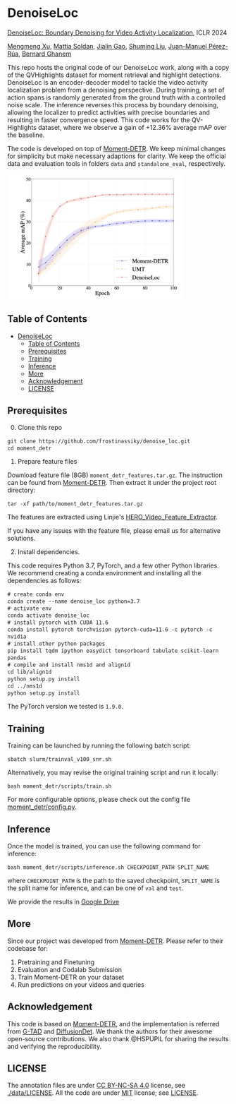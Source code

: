 # DenoiseLoc

[DenoiseLoc: Boundary Denoising for Video Activity Localization](https://arxiv.org/abs/2304.02934), ICLR 2024

[Mengmeng Xu](https://mengmengxu.netlify.app/),
[Mattia Soldan](https://www.mattiasoldan.com/),
[Jialin Gao](https://scholar.google.com/citations?user=sj4FqEgAAAAJ&hl=zh-CN),
[Shuming Liu](https://scholar.google.ae/citations?user=gPcJ6YkAAAAJ&hl=en),
[Juan-Manuel Pérez-Rúa](https://scholar.google.com/citations?user=Vbvimu4AAAAJ&hl=es),
[Bernard Ghanem](https://www.bernardghanem.com/)

This repo hosts the original code of our DenoiseLoc work, along with a copy of the QVHighlights dataset for moment retrieval and highlight detections.
DenoiseLoc is an encoder-decoder model to tackle the video activity localization problem from a denoising perspective. During training, a set of action spans is randomly generated from the ground truth with a controlled noise scale. The inference reverses this process by boundary denoising, allowing the localizer to predict activities with precise boundaries and resulting in faster convergence speed. This code works for the QV-Highlights dataset, where we observe a gain of +12.36% average mAP over the baseline.

The code is developed on top of [Moment-DETR](https://github.com/jayleicn/moment_detr). We keep minimal changes for simplicity but make necessary adaptions for clarity. We keep the official data and evaluation tools in folders `data` and `standalone_eval`, respectively.

[<img src="./teaser.jpg" width="400" />](./teaser.jpg)


## Table of Contents

- [DenoiseLoc](#denoiseloc)
  - [Table of Contents](#table-of-contents)
  - [Prerequisites](#prerequisites)
  - [Training](#training)
  - [Inference](#inference)
  - [More](#more)
  - [Acknowledgement](#acknowledgement)
  - [LICENSE](#license)




## Prerequisites
0. Clone this repo

```
git clone https://github.com/frostinassiky/denoise_loc.git
cd moment_detr
```

1. Prepare feature files

Download feature file (8GB) `moment_detr_features.tar.gz`. The instruction can be found from [Moment-DETR](https://github.com/jayleicn/moment_detr). Then
extract it under the project root directory:
```
tar -xf path/to/moment_detr_features.tar.gz
```
The features are extracted using Linjie's [HERO_Video_Feature_Extractor](https://github.com/linjieli222/HERO_Video_Feature_Extractor).

If you have any issues with the feature file, please email us for alternative solutions.

2. Install dependencies.

This code requires Python 3.7, PyTorch, and a few other Python libraries.
We recommend creating a conda environment and installing all the dependencies as follows:
```
# create conda env
conda create --name denoise_loc python=3.7
# activate env
conda activate denoise_loc
# install pytorch with CUDA 11.6
conda install pytorch torchvision pytorch-cuda=11.6 -c pytorch -c nvidia
# install other python packages
pip install tqdm ipython easydict tensorboard tabulate scikit-learn pandas
# compile and install nms1d and align1d
cd lib/align1d
python setup.py install
cd ../nms1d
python setup.py install
```
The PyTorch version we tested is `1.9.0`.

## Training

Training can be launched by running the following batch script:
```
sbatch slurm/trainval_v100_snr.sh
```

Alternatively, you may revise the original training script and run it locally:
```
bash moment_detr/scripts/train.sh
```
For more configurable options, please check out the config file [moment_detr/config.py](moment_detr/config.py).

## Inference
Once the model is trained, you can use the following command for inference:
```
bash moment_detr/scripts/inference.sh CHECKPOINT_PATH SPLIT_NAME
```
where `CHECKPOINT_PATH` is the path to the saved checkpoint, `SPLIT_NAME` is the split name for inference, and can be one of `val` and `test`.

We provide the results in [Google Drive](https://drive.google.com/drive/folders/1SxVseo_uxZbt2zYeA_IkzU5F1i_qavQE?usp=drive_link)

## More
Since our project was developed from [Moment-DETR](https://github.com/jayleicn/moment_detr). Please refer to their codebase for:
1. Pretraining and Finetuning
2. Evaluation and Codalab Submission
3. Train Moment-DETR on your dataset
4. Run predictions on your videos and queries


## Acknowledgement
This code is based on [Moment-DETR](https://github.com/jayleicn/moment_detr), and the implementation is referred from [G-TAD](https://github.com/frostinassiky/gtad) and [DiffusionDet](https://github.com/ShoufaChen/DiffusionDet). We thank the authors for their awesome open-source contributions. We also thank @HSPUPIL for sharing the results and verifying the reproducibility.

## LICENSE
The annotation files are under [CC BY-NC-SA 4.0](https://creativecommons.org/licenses/by-nc-sa/4.0/) license, see [./data/LICENSE](data/LICENSE). All the code are under [MIT](https://opensource.org/licenses/MIT) license; see [LICENSE](./LICENSE).
